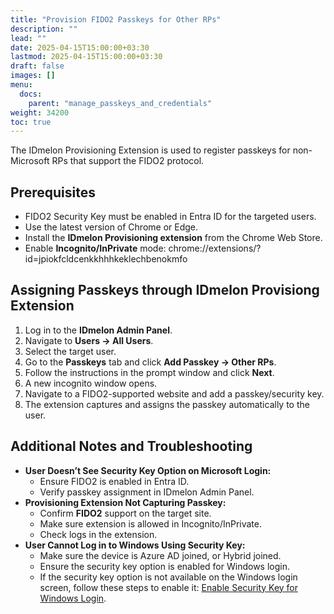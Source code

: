 ```yaml
---
title: "Provision FIDO2 Passkeys for Other RPs"
description: ""
lead: ""
date: 2025-04-15T15:00:00+03:30
lastmod: 2025-04-15T15:00:00+03:30
draft: false
images: []
menu:
  docs:
    parent: "manage_passkeys_and_credentials"
weight: 34200
toc: true
---
```


The IDmelon Provisioning Extension is used to register passkeys for non-Microsoft RPs that support the FIDO2 protocol.

## Prerequisites

- FIDO2 Security Key must be enabled in Entra ID for the targeted users.
- Use the latest version of Chrome or Edge.
- Install the **IDmelon Provisioning extension** from the Chrome Web Store.
- Enable **Incognito/InPrivate** mode: chrome://extensions/?id=jpiokfcldcenkkhhhkeklechbenokmfo

## Assigning Passkeys through IDmelon Provisiong Extension

1. Log in to the **IDmelon Admin Panel**.
2. Navigate to **Users → All Users**.
3. Select the target user.
4. Go to the **Passkeys** tab and click **Add Passkey → Other RPs**.
5. Follow the instructions in the prompt window and click **Next**.
6. A new incognito window opens.
7. Navigate to a FIDO2-supported website and add a passkey/security key.
8. The extension captures and assigns the passkey automatically to the user.

## Additional Notes and Troubleshooting

- **User Doesn’t See Security Key Option on Microsoft Login:**
  - Ensure FIDO2 is enabled in Entra ID.
  - Verify passkey assignment in IDmelon Admin Panel.
- **Provisioning Extension Not Capturing Passkey:**
  - Confirm **FIDO2** support on the target site.
  - Make sure extension is allowed in Incognito/InPrivate.
  - Check logs in the extension.
- **User Cannot Log in to Windows Using Security Key:**
  - Make sure the device is Azure AD joined, or Hybrid joined.
  - Ensure the security key option is enabled for Windows login.
  - If the security key option is not available on the Windows login screen, follow these steps to enable it: [Enable Security Key for Windows Login](https://learn.microsoft.com/en-us/entra/identity/authentication/howto-authentication-passwordless-security-key-windows).
